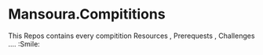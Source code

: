 # Mansoura.Compititions
This Repos contains every compitition Resources , Prerequests , Challenges .... :Smile:
